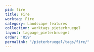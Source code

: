 ```yaml
---
pid: fire
title: Fire
worktag: Fire
category: Landscape features
collection: worktags_pieterbruegel
layout: tagpage_pieterbruegel
order: '059'
permalink: "/pieterbruegel/tags/fire/"
---
```

